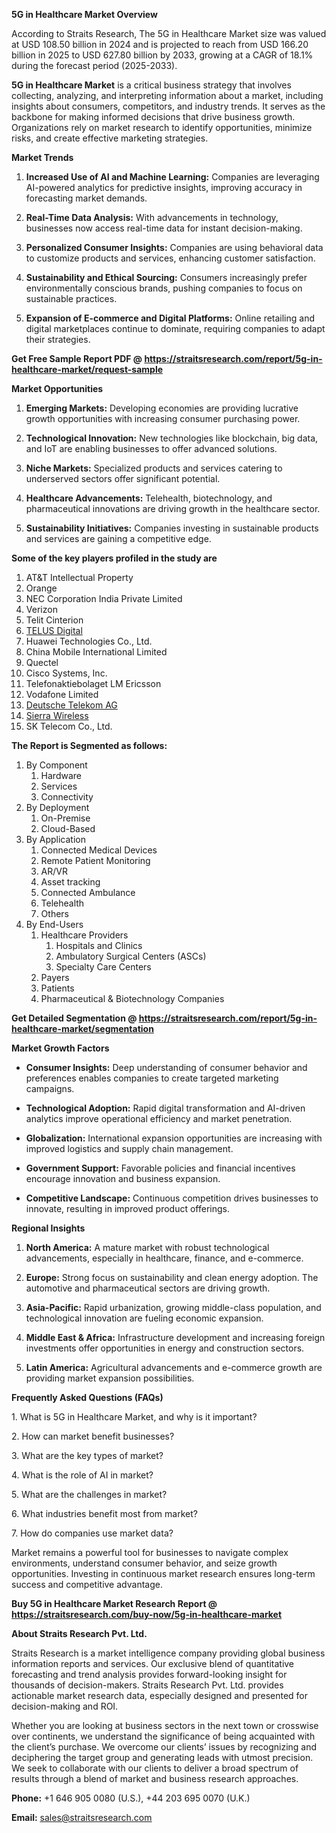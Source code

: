 <p><strong>5G in Healthcare Market Overview</strong></p>
<p>According to Straits Research, The 5G in Healthcare Market size was valued at USD 108.50 billion in 2024 and is projected to reach from USD 166.20 billion in 2025 to USD 627.80 billion by 2033, growing at a CAGR of 18.1% during the forecast period (2025-2033).</p>
<p><strong>5G in Healthcare Market</strong> is a critical business strategy that involves collecting, analyzing, and interpreting information about a market, including insights about consumers, competitors, and industry trends. It serves as the backbone for making informed decisions that drive business growth. Organizations rely on market research to identify opportunities, minimize risks, and create effective marketing strategies.</p>
<p><strong>Market Trends</strong></p>
<ol>
<li>
<p><strong>Increased Use of AI and Machine Learning:</strong> Companies are leveraging AI-powered analytics for predictive insights, improving accuracy in forecasting market demands.</p>
</li>
<li>
<p><strong>Real-Time Data Analysis:</strong> With advancements in technology, businesses now access real-time data for instant decision-making.</p>
</li>
<li>
<p><strong>Personalized Consumer Insights:</strong> Companies are using behavioral data to customize products and services, enhancing customer satisfaction.</p>
</li>
<li>
<p><strong>Sustainability and Ethical Sourcing:</strong> Consumers increasingly prefer environmentally conscious brands, pushing companies to focus on sustainable practices.</p>
</li>
<li>
<p><strong>Expansion of E-commerce and Digital Platforms:</strong> Online retailing and digital marketplaces continue to dominate, requiring companies to adapt their strategies.</p>
</li>
</ol>
<p><strong>Get Free Sample Report PDF @ <a href=https://straitsresearch.com/report/5g-in-healthcare-market/request-sample>https://straitsresearch.com/report/5g-in-healthcare-market/request-sample</a></strong></p>
<p><strong>Market Opportunities</strong></p>
<ol>
<li>
<p><strong>Emerging Markets:</strong> Developing economies are providing lucrative growth opportunities with increasing consumer purchasing power.</p>
</li>
<li>
<p><strong>Technological Innovation:</strong> New technologies like blockchain, big data, and IoT are enabling businesses to offer advanced solutions.</p>
</li>
<li>
<p><strong>Niche Markets:</strong> Specialized products and services catering to underserved sectors offer significant potential.</p>
</li>
<li>
<p><strong>Healthcare Advancements:</strong> Telehealth, biotechnology, and pharmaceutical innovations are driving growth in the healthcare sector.</p>
</li>
<li>
<p><strong>Sustainability Initiatives:</strong> Companies investing in sustainable products and services are gaining a competitive edge.</p>
</li>
</ol>
<div>
<div><strong>Some of the key players profiled in the study are</strong></div>
</div>
<p><ol>
<li>AT&amp;T Intellectual Property</li>
<li>Orange</li>
<li>NEC Corporation India Private Limited</li>
<li>Verizon</li>
<li>Telit Cinterion</li>
<li><a href=""https://www.telusdigital.com/"" target=""_blank"" rel=""noopener"">TELUS Digital</a></li>
<li>Huawei Technologies Co., Ltd.</li>
<li>China Mobile International Limited</li>
<li>Quectel</li>
<li>Cisco Systems, Inc.</li>
<li>Telefonaktiebolaget LM Ericsson&nbsp;</li>
<li>Vodafone Limited</li>
<li><a href=""https://www.telekom.com/de/"" target=""_blank"" rel=""noopener"">Deutsche Telekom AG</a></li>
<li><a href=""https://www.sierrawireless.com/"" target=""_blank"" rel=""noopener"">Sierra Wireless</a></li>
<li>SK Telecom Co., Ltd.</li>
</ol></p>
<p><strong>The Report is Segmented as follows:</strong></p>
<p><ol>
<li>By Component
<ol>
<li>Hardware</li>
<li>Services</li>
<li>Connectivity</li>
</ol>
</li>
<li>By Deployment
<ol>
<li>On-Premise</li>
<li>Cloud-Based</li>
</ol>
</li>
<li>By Application
<ol>
<li>Connected Medical Devices</li>
<li>Remote Patient Monitoring</li>
<li>AR/VR</li>
<li>Asset tracking</li>
<li>Connected Ambulance</li>
<li>Telehealth</li>
<li>Others</li>
</ol>
</li>
<li>By End-Users
<ol>
<li>Healthcare Providers
<ol>
<li>Hospitals and Clinics</li>
<li>Ambulatory Surgical Centers (ASCs)</li>
<li>Specialty Care Centers</li>
</ol>
</li>
<li>Payers</li>
<li>Patients</li>
<li>Pharmaceutical &amp; Biotechnology Companies</li>
</ol>
</li>
</ol></p>
<p><strong>Get Detailed Segmentation @ <a href=https://straitsresearch.com/report/5g-in-healthcare-market/segmentation>https://straitsresearch.com/report/5g-in-healthcare-market/segmentation</a></strong></p>
<p><strong>Market Growth Factors</strong></p>
<ul>
<li>
<p><strong>Consumer Insights:</strong> Deep understanding of consumer behavior and preferences enables companies to create targeted marketing campaigns.</p>
</li>
<li>
<p><strong>Technological Adoption:</strong> Rapid digital transformation and AI-driven analytics improve operational efficiency and market penetration.</p>
</li>
<li>
<p><strong>Globalization:</strong> International expansion opportunities are increasing with improved logistics and supply chain management.</p>
</li>
<li>
<p><strong>Government Support:</strong> Favorable policies and financial incentives encourage innovation and business expansion.</p>
</li>
<li>
<p><strong>Competitive Landscape:</strong> Continuous competition drives businesses to innovate, resulting in improved product offerings.</p>
</li>
</ul>
<p><strong>Regional Insights</strong></p>
<ol>
<li>
<p><strong>North America:</strong> A mature market with robust technological advancements, especially in healthcare, finance, and e-commerce.</p>
</li>
<li>
<p><strong>Europe:</strong> Strong focus on sustainability and clean energy adoption. The automotive and pharmaceutical sectors are driving growth.</p>
</li>
<li>
<p><strong>Asia-Pacific:</strong> Rapid urbanization, growing middle-class population, and technological innovation are fueling economic expansion.</p>
</li>
<li>
<p><strong>Middle East &amp; Africa:</strong> Infrastructure development and increasing foreign investments offer opportunities in energy and construction sectors.</p>
</li>
<li>
<p><strong>Latin America:</strong> Agricultural advancements and e-commerce growth are providing market expansion possibilities.</p>
</li>
</ol>
<p><strong>Frequently Asked Questions (FAQs)</strong></p>
<p>1. What is 5G in Healthcare Market, and why is it important?</p>
<p>2. How can market benefit businesses?</p>
<p>3. What are the key types of market?</p>
<p>4. What is the role of AI in market?</p>
<p>5. What are the challenges in market?</p>
<p>6. What industries benefit most from market?</p>
<p>7. How do companies use market data?</p>
<p>Market remains a powerful tool for businesses to navigate complex environments, understand consumer behavior, and seize growth opportunities. Investing in continuous market research ensures long-term success and competitive advantage.</p>
<p><strong>Buy 5G in Healthcare Market Research Report @ <a href=https://straitsresearch.com/buy-now/5g-in-healthcare-market>https://straitsresearch.com/buy-now/5g-in-healthcare-market</a></strong></p>
<p><strong>About Straits Research Pvt. Ltd.</strong></p>
<p>Straits Research is a market intelligence company providing global business information reports and services. Our exclusive blend of quantitative forecasting and trend analysis provides forward-looking insight for thousands of decision-makers. Straits Research Pvt. Ltd. provides actionable market research data, especially designed and presented for decision-making and ROI.</p>
<p>Whether you are looking at business sectors in the next town or crosswise over continents, we understand the significance of being acquainted with the client&rsquo;s purchase. We overcome our clients&rsquo; issues by recognizing and deciphering the target group and generating leads with utmost precision. We seek to collaborate with our clients to deliver a broad spectrum of results through a blend of market and business research approaches.</p>
<p><strong>Phone:</strong> +1 646 905 0080 (U.S.), +44 203 695 0070 (U.K.)</p>
<p><strong>Email:</strong> <u><a href=mailto:sales@straitsresearch.com>sales@straitsresearch.com</a></u></p>
